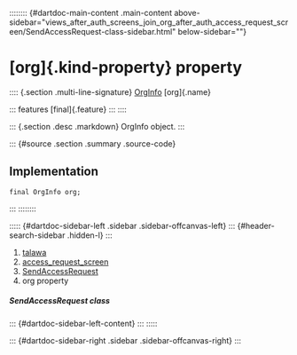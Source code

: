 :::::::: {#dartdoc-main-content .main-content above-sidebar="views_after_auth_screens_join_org_after_auth_access_request_screen/SendAccessRequest-class-sidebar.html" below-sidebar=""}
<div>

# [org]{.kind-property} property

</div>

:::: {.section .multi-line-signature}
[OrgInfo](../../models_organization_org_info/OrgInfo-class.html)
[org]{.name}

::: features
[final]{.feature}
:::
::::

::: {.section .desc .markdown}
OrgInfo object.
:::

::: {#source .section .summary .source-code}
## Implementation

``` language-dart
final OrgInfo org;
```
:::
::::::::

::::: {#dartdoc-sidebar-left .sidebar .sidebar-offcanvas-left}
::: {#header-search-sidebar .hidden-l}
:::

1.  [talawa](../../index.html)
2.  [access_request_screen](../../views_after_auth_screens_join_org_after_auth_access_request_screen/)
3.  [SendAccessRequest](../../views_after_auth_screens_join_org_after_auth_access_request_screen/SendAccessRequest-class.html)
4.  org property

##### SendAccessRequest class

::: {#dartdoc-sidebar-left-content}
:::
:::::

::: {#dartdoc-sidebar-right .sidebar .sidebar-offcanvas-right}
:::
